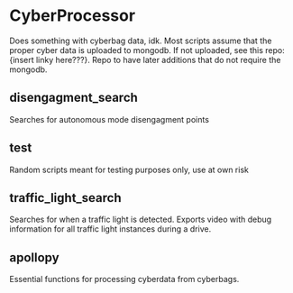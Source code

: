 # CyberProcessor

Does something with cyberbag data, idk. Most scripts assume that the proper cyber data is uploaded to mongodb. If not uploaded, see this repo:
{insert linky here???}. Repo to have later additions that do not require the mongodb. 

## disengagment_search

Searches for autonomous mode disengagment points

## test

Random scripts meant for testing purposes only, use at own risk

## traffic_light_search

Searches for when a traffic light is detected. Exports video with debug information for all traffic light instances during a drive. 

## apollopy

Essential functions for processing cyberdata from cyberbags. 